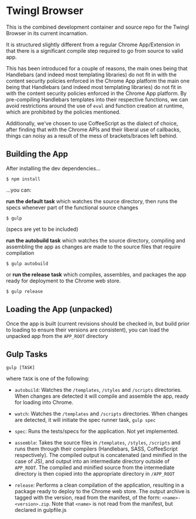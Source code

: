 # Twingl Browser

This is the combined development container and source repo for the Twingl
Browser in its current incarnation.

It is structured slightly different from a regular Chrome App/Extension in that
there is a significant compile step required to go from source to valid app.

This has been introduced for a couple of reasons, the main ones being that
Handlebars (and indeed most templating libraries) do not fit in with the
content security policies enforced in the Chrome App platform the main one
being that Handlebars (and indeed most templating libraries) do not fit in with
the content security policies enforced in the Chrome App platform. By
pre-compiling Handlebars templates into their respective functions, we can
avoid restrictions around the use of `eval` and function creation at runtime,
which are prohibited by the policies mentioned.

Additionally, we've chosen to use CoffeeScript as the dialect of choice, after
finding that with the Chrome APIs and their liberal use of callbacks, things
can noisy as a result of the mess of brackets/braces left behind.

## Building the App

After installing the dev dependencies...

    $ npm install

...you can:

**run the default task** which watches the source directory, then runs the specs
whenever part of the functional source changes

    $ gulp

(specs are yet to be included)

**run the autobuild task** which watches the source directory, compiling and
assembling the app as changes are made to the source files that require
compilation

    $ gulp autobuild

or **run the release task** which compiles, assembles, and packages the app ready
for deployment to the Chrome web store.

    $ gulp release

## Loading the App (unpacked)

Once the app is built (current revisions should be checked in, but build prior
to loading to ensure their versions are consistent), you can load the unpacked
app from the `APP_ROOT` directory

## Gulp Tasks

    gulp [TASK]

where `TASK` is one of the following:

* `autobuild`: Watches the `/templates`, `/styles` and `/scripts` directories.
When changes are detected it will compile and assemble the app, ready for
loading into Chrome.

* `watch`: Watches the `/templates` and `/scripts` directories. When changes are
detected, it will initiate the spec runner task, `gulp spec`

* `spec`: Runs the tests/specs for the application. Not yet implemented.

* `assemble`: Takes the source files in `/templates`, `/styles`, `/scripts` and
runs them through their compilers (Handlebars, SASS, CoffeeScript
respectively). The compiled output is concatenated (and minified in the case
of JS), and output into an intermediate directory outside of `APP_ROOT`. The
compiled and minified source from the intermediate directory is then copied
into the appropriate directory in `/APP_ROOT`

* `release`: Performs a clean compilation of the application, resulting in a
package ready to deploy to the Chrome web store. The output archive is
tagged with the version, read from the manifest, of the form:
`<name>-<version>.zip`.  Note that `<name>` is not read from the manifest, but
declared in gulpfile.js


